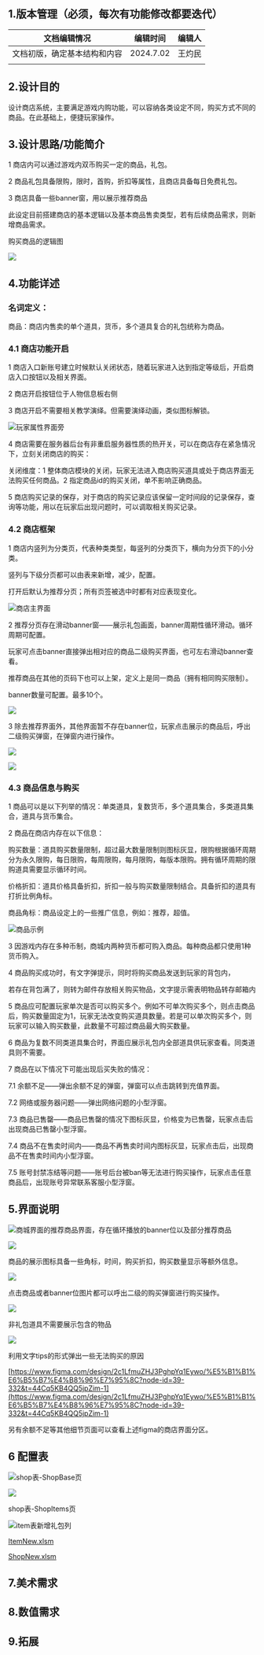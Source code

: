 ## 1.版本管理（必须，每次有功能修改都要迭代）
| 文档编辑情况 | 编辑时间 | 编辑人 |
| --- | --- | --- |
| 文档初版，确定基本结构和内容 | 2024.7.02 | 王灼民 |
|  |  |  |


## 2.设计目的
设计商店系统，主要满足游戏内购功能，可以容纳各类设定不同，购买方式不同的商品。在此基础上，便捷玩家操作。



## 3.设计思路/功能简介
1 商店内可以通过游戏内双币购买一定的商品，礼包。

2 商品礼包具备限购，限时，首购，折扣等属性，且商店具备每日免费礼包。

3 商店具备一些banner窗，用以展示推荐商品



此设定目前搭建商店的基本逻辑以及基本商品售卖类型，若有后续商品需求，则新增商品需求。

购买商品的逻辑图

![](https://cdn.nlark.com/yuque/0/2024/png/45603655/1719911310565-1b5af32e-37a5-4769-95bf-a39b64ea90a5.png)

## 4.功能详述
### 名词定义：
商品：商店内售卖的单个道具，货币，多个道具复合的礼包统称为商品。



### 4.1 商店功能开启
1 商店入口新账号建立时候默认关闭状态，随着玩家进入达到指定等级后，开启商店入口按钮以及相关界面。

2 商店开启按钮位于人物信息板右侧

3 商店开启不需要相关教学演绎。但需要演绎动画，类似图标解锁。

![](https://cdn.nlark.com/yuque/0/2024/png/45603655/1719900963986-43f85919-55a2-4013-aaee-27a8801ce875.png)玩家属性界面旁

4 商店需要在服务器后台有非重启服务器性质的热开关，可以在商店存在紧急情况下，立刻关闭商店的购买：

关闭维度：1 整体商店模块的关闭，玩家无法进入商店购买道具或处于商店界面无法购买任何商品。2 指定商品id的购买关闭，单不影响正确商品。

5 商店购买记录的保存，对于商店的购买记录应该保留一定时间段的记录保存，查询等功能，用以在玩家后出现问题时，可以调取相关购买记录。



### 4.2 商店框架
1 商店内竖列为分类页，代表种类类型，每竖列的分类页下，横向为分页下的小分类。

竖列与下级分页都可以由表来新增，减少，配置。

打开后默认为推荐分页；所有页签被选中时都有对应表现变化。

![](https://cdn.nlark.com/yuque/0/2024/png/45603655/1719902034447-c3a6b495-344e-4b1b-a882-a45303e39fb4.png)商店主界面



2 推荐分页存在滑动banner窗——展示礼包画面，banner周期性循环滑动。循环周期可配置。

玩家可点击banner直接弹出相对应的商品二级购买界面，也可左右滑动banner查看。

推荐商品在其他的页码下也可以上架，定义上是同一商品（拥有相同购买限制）。

banner数量可配置。最多10个。

![](https://cdn.nlark.com/yuque/0/2024/png/45603655/1719908530653-8cd3367f-445a-4a2a-9e01-00fc1d680e61.png)



3  除去推荐界面外，其他界面暂不存在banner位，玩家点击展示的商品后，呼出二级购买弹窗，在弹窗内进行操作。

![](https://cdn.nlark.com/yuque/0/2024/png/45603655/1721100612231-a7d29494-8355-40de-ada0-54794f55a513.png)

![](https://cdn.nlark.com/yuque/0/2024/png/45603655/1721100626108-7c7854e3-1eeb-4201-b3dc-5639cb0507b2.png)

### 4.3 商品信息与购买
1 商品可以是以下列举的情况：单类道具，复数货币，多个道具集合，多类道具集合，道具与货币集合。



2 商品在商店内存在以下信息：

购买数量：道具购买数量限制，超过最大数量限制则图标灰显，限购根据循环周期分为永久限购，每日限购，每周限购，每月限购，每版本限购。拥有循环周期的限购道具需要显示循环时间。

价格折扣：道具价格具备折扣，折扣一般与购买数量限制结合。具备折扣的道具有打折比例角标。

商品角标：商品设定上的一些推广信息，例如：推荐，超值。

![](https://cdn.nlark.com/yuque/0/2024/png/45603655/1721100596060-3ea61854-451c-46d8-a9f1-c81347896d56.png)商品示例



3 因游戏内存在多种币制，商城内两种货币都可购入商品。每种商品都只使用1种货币购入。



4 商品购买成功时，有文字弹提示，同时将购买商品发送到玩家的背包内，

若存在背包满了，则转为邮件存放相关购买物品，文字提示需表明物品转存邮箱内



5 商品应可配置玩家单次是否可以购买多个。例如不可单次购买多个，则点击商品后，购买数量固定为1，玩家无法改变购买道具数量。若是可以单次购买多个，则玩家可以输入购买数量，此数量不可超过商品最大购买数量。



6 商品为复数不同类道具集合时，界面应展示礼包内全部道具供玩家查看。同类道具则不需要。



7 商品在以下情况下可能出现后买失败的情况：

7.1 余额不足——弹出余额不足的弹窗，弹窗可以点击跳转到充值界面。

7.2 网络或服务器问题——弹出网络问题的小型浮窗。

7.3 商品已售罄——商品已售罄的情况下图标灰显，价格变为已售罄，玩家点击后出现商品已售罄小型浮窗。

7.4 商品不在售卖时间内——商品不再售卖时间内图标灰显，玩家点击后，出现商品不在售卖时间内小型浮窗。

7.5 账号封禁冻结等问题——账号后台被ban等无法进行购买操作，玩家点击任意商品后，出现账号异常联系客服小型浮窗。





## 5.界面说明
![](https://cdn.nlark.com/yuque/0/2024/png/45603655/1720003086909-b9b3852e-dd28-4cdd-936b-af93ec3377e4.png)商城界面的推荐商品界面，存在循环播放的banner位以及部分推荐商品

![](https://cdn.nlark.com/yuque/0/2024/png/45603655/1721100596060-3ea61854-451c-46d8-a9f1-c81347896d56.png)

商品的展示图标具备一些角标，时间，购买折扣，购买数量显示等额外信息。

![](https://cdn.nlark.com/yuque/0/2024/png/45603655/1721110232669-7f3e4c3a-0ce2-45b7-a04d-54710bc0a6e3.png)

点击商品或者banner位图片都可以呼出二级的购买弹窗进行购买操作。

![](https://cdn.nlark.com/yuque/0/2024/png/45603655/1721110244653-b8a091f1-afc0-4db0-add0-f990b289c732.png)

非礼包道具不需要展示包含的物品

![](https://cdn.nlark.com/yuque/0/2024/png/45603655/1720003613618-ef3d9996-bc29-4ef0-a30f-122fa6323131.png)

利用文字tips的形式弹出一些无法购买的原因

[https://www.figma.com/design/2c1LfmuZHJ3PghpYq1Eywo/%E5%B1%B1%E6%B5%B7%E4%B8%96%E7%95%8C?node-id=39-332&t=44Cq5KB4QQ5jpZim-1](https://www.figma.com/design/2c1LfmuZHJ3PghpYq1Eywo/%E5%B1%B1%E6%B5%B7%E4%B8%96%E7%95%8C?node-id=39-332&t=44Cq5KB4QQ5jpZim-1)

另有余额不足等其他细节页面可以查看上述figma的商店界面分区。



## 6 配置表
![](https://cdn.nlark.com/yuque/0/2024/png/45603655/1720071233451-2c3eb0a3-bfcf-462d-9198-a93b4c4400b3.png)shop表-ShopBase页

![](https://cdn.nlark.com/yuque/0/2024/png/45603655/1720071246206-1df27eed-3e0f-4c6b-94ac-80250b53a1d3.png)

shop表-ShopItems页

![](https://cdn.nlark.com/yuque/0/2024/png/45603655/1720071325925-b0d60665-dbcd-4c3e-9fb1-fd075ba33fcf.png)item表新增礼包列

[ItemNew.xlsm](https://snh48group.yuque.com/attachments/yuque/0/2024/xlsm/45603655/1720071355787-d3560696-9472-40f6-bcdf-dac77dbcf3c3.xlsm)

[ShopNew.xlsm](https://snh48group.yuque.com/attachments/yuque/0/2024/xlsm/45603655/1720071355959-d8adbe04-af00-45ce-a2d5-4708c1462fd7.xlsm)

## 7.美术需求


## 8.数值需求






## 9.拓展


